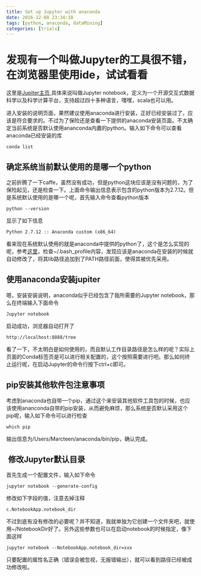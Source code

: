 ```yaml
---
title: Set up Jupyter with anaconda
date: 2016-12-08 23:34:18
tags: [python, anaconda, dataMining]
categories: [trials]
---
```

# 发现有一个叫做Jupyter的工具很不错，在浏览器里使用ide，试试看看
<!--more-->
这里是[Jupiter主页](http://jupyter.org),具体来说叫做Jupyter notebook，定义为一个开源交互式数据科学以及科学计算平台，支持超过四十多种语言，嘿嘿，scala也可以用。

进入安装的说明页面，果然建议使用anaconda进行安装，正好已经安装过了，应该是符合要求的。不过为了保险还是查看一下提供的anaconda安装页面。不太确定当前系统是否默认使用ananconda内置的python。输入如下命令可以查看anaconda已经安装的库

	conda list
## 确定系统当前默认使用的是哪一个python
之前折腾了一下caffe，虽然没有成功，但是python这块应该是没有问题的，为了保险起见，还是检查一下。上面命令输出信息表示包含的python版本为2.7.12。但是系统默认使用的是哪一个呢，首先输入命令查看python版本

	python --version
显示了如下信息

	Python 2.7.12 :: Anaconda custom (x86_64)
看来现在系统默认使用的就是anaconda中提供的python了，这个是怎么实现的呢，参考[这里](http://stackoverflow.com/questions/22773432/mac-using-default-python-despite-anaconda-install)，检查~/.bash_profile内容，发现应该是anaconda在安装的时候就自动修改了，将其lib路径追加到了PATH路径前面，使得其被优先采用。

## 使用anaconda安装jupiter
嗯，安装安装说明，anaconda似乎已经包含了我所需要的Jupyter notebook，那么在终端输入下面命令

	Jupyter notebook
启动成功，浏览器自动打开了
	
	http://localhost:8888/tree
看了一下，不太明白是如何使用的，而且默认工作目录路径是怎么样的呢？实际上页面的Conda标签页是可以进行相关配置的，这个按照需要进行吧。那么如何终止运行呢，在启动Jupyter的命令行按下ctrl+c即可。

## pip安装其他软件包注意事项
考虑到anaconda也自带一个pip，通过这个来安装其他软件工具包的时候，也应该使用ananconda自带的pip安装，从而避免麻烦，那么系统是否默认采用这个pip呢，输入如下命令可以进行检查

	which pip
输出信息为/Users/Marcteen/anaconda/bin/pip，确认完成。

##  修改Jupyter默认目录

首先生成一个配置文件，输入如下命令

	jupyter notebook --generate-config
	
修改如下字段的值，注意去掉注释

	c.NotebookApp.notebook_dir
不过到底有没有修改的必要呢？并不知道，我就单独为它创建一个文件夹吧，就使用~/NotebookDir好了。另外这些参数也可以在启动notebook的时候指定，像下面这样

	jupyter notebook --NotebookApp.notebook_dir=xxx
只要配置的属性名正确（错误会被忽视，无报错输出），就可以看到路径已经被成功修改啦。



